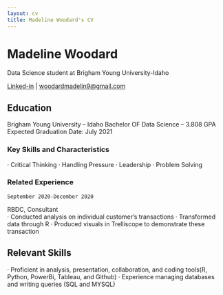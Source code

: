 ```yaml
---
layout: cv
title: Madeline Woodard's CV
---
```

# Madeline Woodard
Data Science student at Brigham Young University-Idaho

<div id="webaddress">
<a href="https://www.linkedin.com/in/madeline-woodard-26373917b/">Linked-in</a>
| <a href="woodardmadelin9@gmail.com">woodardmadelin9@gmail.com</a>
</div>


## Education

Brigham Young University – Idaho Bachelor OF Data Science – 3.808 GPA
Expected Graduation Date: July 2021


### Key Skills and Characteristics
·	Critical Thinking
·	Handling Pressure
·	Leadership
·	Problem Solving	


### Related Experience
	
`September 2020-December 2020`

RBDC, Consultant                              
·	 Conducted analysis on individual customer’s transactions
·	Transformed data through R
·	Produced visuals in Trelliscope to demonstrate these transaction 


## Relevant Skills
·	Proficient in analysis, presentation, collaboration, and coding tools(R, Python, PowerBi, Tableau, and Github)
·	Experience managing databases and writing queries (SQL and MYSQL)


<!-- ### Footer

Last updated: December 2020-->


